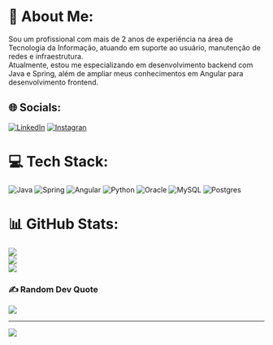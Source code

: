 # 💫 About Me:
Sou um profissional com mais de 2 anos de experiência na área de Tecnologia da Informação, atuando em suporte ao usuário, manutenção de redes e infraestrutura.<br> Atualmente, estou me especializando em desenvolvimento backend com Java e Spring, além de ampliar meus conhecimentos em Angular para desenvolvimento frontend.<br>


## 🌐 Socials:
[![LinkedIn](https://img.shields.io/badge/LinkedIn-0077B5?style=for-the-badge&logo=linkedin&logoColor=white)](https://linkedin.com/in/https://www.linkedin.com/in/lucas-rodrigues-25ti/) 
[![Instagran](https://img.shields.io/badge/Instagram-E4405F?style=for-the-badge&logo=instagram&logoColor=white)](https://www.instagram.com/lucasro07/)

# 💻 Tech Stack:
![Java](https://img.shields.io/badge/Java-ED8B00?style=for-the-badge&logo=openjdk&logoColor=white) ![Spring](https://img.shields.io/badge/Spring-6DB33F?style=for-the-badge&logo=spring&logoColor=white) ![Angular](https://img.shields.io/badge/AngularJS-E23237?style=for-the-badge&logo=angularjs&logoColor=white) ![Python](https://img.shields.io/badge/Python-14354C?style=for-the-badge&logo=python&logoColor=white) ![Oracle](https://img.shields.io/badge/Oracle-F80000?style=for-the-badge&logo=Oracle&logoColor=white) ![MySQL](https://img.shields.io/badge/MySQL-005C84?style=for-the-badge&logo=mysql&logoColor=white) ![Postgres](https://img.shields.io/badge/PostgreSQL-316192?style=for-the-badge&logo=postgresql&logoColor=white)
# 📊 GitHub Stats:
![](https://github-readme-stats.vercel.app/api?username=LucasAS07&theme=dark&hide_border=false&include_all_commits=false&count_private=false)<br/>
![](https://github-readme-streak-stats.herokuapp.com/?user=LucasAS07&theme=dark&hide_border=false)<br/>
![](https://github-readme-stats.vercel.app/api/top-langs/?username=LucasAS07&theme=dark&hide_border=false&include_all_commits=false&count_private=false&layout=compact)

### ✍️ Random Dev Quote
![](https://quotes-github-readme.vercel.app/api?type=horizontal&theme=dark)

---
[![](https://visitcount.itsvg.in/api?id=LucasAS07&icon=0&color=7)](https://visitcount.itsvg.in)
